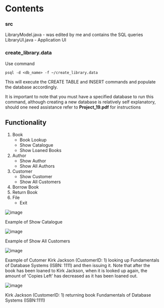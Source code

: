 # Contents


### **src**  
LibraryModel.java - was edited by me and contains the SQL queries  
LibraryUI.java - Application UI

### **create_library.data**  
Use command  
```
psql -d <db_name> -f ~/create_library.data
```
This will execute the CREATE TABLE and INSERT commands and populate the database accordingly.  
  
It is important to note that you must have a specified database to run this command, although  creating a new database is relatively self explanatory, should one need assistance refer to **Project_19.pdf** for instructions  
  
## Functionality

1. Book
   - Book Lookup
   - Show Catalogue
   - Show Loaned Books
3. Author
   - Show Author
   - Show All Authors
5. Customer
   - Show Customer
   - Show All Customers
7. Borrow Book
9. Return Book
10. File
    - Exit  
  
![image](https://user-images.githubusercontent.com/79490285/116324773-bb082580-a78e-11eb-855a-b845fdc99d53.png)  
  
Example of Show Catalogue  
  
![image](https://user-images.githubusercontent.com/79490285/116324857-e9860080-a78e-11eb-82de-a3610569909f.png)  
  
Example of Show All Customers

![image](https://user-images.githubusercontent.com/79490285/116324270-d7579280-a78d-11eb-89cb-06858ce1d256.png)
  
Example of Cutomer Kirk Jackson (CustomerID: 1) looking up Fundamentals of Database Systems (ISBN: 1111) and then issuing it. Note that after the book has been loaned to Kirk Jackson, when it is looked up again, the amount of 'Copies Left' has decreased as it has been loaned out.

![image](https://user-images.githubusercontent.com/79490285/116324568-61076000-a78e-11eb-9cb6-5dbb0f6a99d3.png)  
  
Kirk Jackson (CustomerID: 1) returning book Fundamentals of Database Systems (ISBN:1111)
